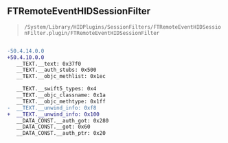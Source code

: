 ## FTRemoteEventHIDSessionFilter

> `/System/Library/HIDPlugins/SessionFilters/FTRemoteEventHIDSessionFilter.plugin/FTRemoteEventHIDSessionFilter`

```diff

-50.4.14.0.0
+50.4.10.0.0
   __TEXT.__text: 0x37f0
   __TEXT.__auth_stubs: 0x500
   __TEXT.__objc_methlist: 0x1ec

   __TEXT.__swift5_types: 0x4
   __TEXT.__objc_classname: 0x1a
   __TEXT.__objc_methtype: 0x1ff
-  __TEXT.__unwind_info: 0xf8
+  __TEXT.__unwind_info: 0x100
   __DATA_CONST.__auth_got: 0x280
   __DATA_CONST.__got: 0x60
   __DATA_CONST.__auth_ptr: 0x20

```
